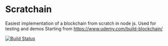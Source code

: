 # Scratchain

Easiest implementation of a blockchain from scratch in node js.
Used for testing and demos
Starting from https://www.udemy.com/build-blockchain/

[![Build Status](https://travis-ci.org/GaetanoMondelli/scratchain.svg?branch=master)](https://travis-ci.org/GaetanoMondelli/scratchain)



